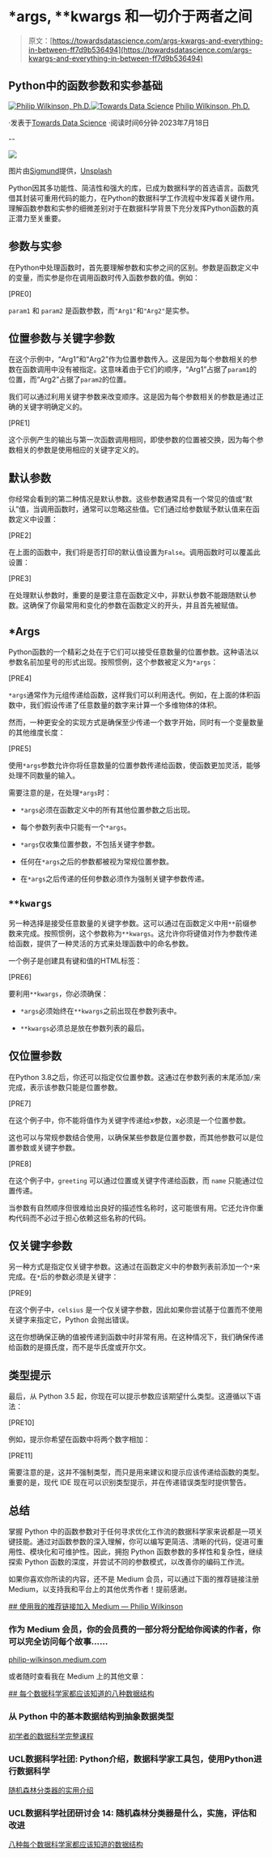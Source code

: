 # *args, **kwargs 和一切介于两者之间

> 原文：[https://towardsdatascience.com/args-kwargs-and-everything-in-between-ff7d9b536494](https://towardsdatascience.com/args-kwargs-and-everything-in-between-ff7d9b536494)

## Python中的函数参数和实参基础

[](https://philip-wilkinson.medium.com/?source=post_page-----ff7d9b536494--------------------------------)[![Philip Wilkinson, Ph.D.](../Images/9811fa38963c29193b01a5cf856d014f.png)](https://philip-wilkinson.medium.com/?source=post_page-----ff7d9b536494--------------------------------)[](https://towardsdatascience.com/?source=post_page-----ff7d9b536494--------------------------------)[![Towards Data Science](../Images/a6ff2676ffcc0c7aad8aaf1d79379785.png)](https://towardsdatascience.com/?source=post_page-----ff7d9b536494--------------------------------) [Philip Wilkinson, Ph.D.](https://philip-wilkinson.medium.com/?source=post_page-----ff7d9b536494--------------------------------)

·发表于[Towards Data Science](https://towardsdatascience.com/?source=post_page-----ff7d9b536494--------------------------------) ·阅读时间6分钟·2023年7月18日

--

![](../Images/f4942f955c3c59bada72dac594277ddb.png)

图片由[Sigmund](https://unsplash.com/@sigmund?utm_source=medium&utm_medium=referral)提供，[Unsplash](https://unsplash.com/?utm_source=medium&utm_medium=referral)

Python因其多功能性、简洁性和强大的库，已成为数据科学的首选语言。函数凭借其封装可重用代码的能力，在Python的数据科学工作流程中发挥着关键作用。理解函数参数和实参的细微差别对于在数据科学背景下充分发挥Python函数的真正潜力至关重要。

## 参数与实参

在Python中处理函数时，首先要理解参数和实参之间的区别。参数是函数定义中的变量，而实参是你在调用函数时传入函数参数的值。例如：

[PRE0]

`param1` 和 `param2` 是函数参数，而`"Arg1"`和`"Arg2"`是实参。

## 位置参数与关键字参数

在这个示例中，“Arg1”和“Arg2”作为位置参数传入。这是因为每个参数相关的参数在函数调用中没有被指定。这意味着由于它们的顺序，“Arg1”占据了`param1`的位置，而“Arg2”占据了`param2`的位置。

我们可以通过利用关键字参数来改变顺序。这是因为每个参数相关的参数是通过正确的关键字明确定义的。

[PRE1]

这个示例产生的输出与第一次函数调用相同，即使参数的位置被交换，因为每个参数相关的参数是使用相应的关键字定义的。

## 默认参数

你经常会看到的第二种情况是默认参数。这些参数通常具有一个常见的值或“默认”值，当调用函数时，通常可以忽略这些值。它们通过给参数赋予默认值来在函数定义中设置：

[PRE2]

在上面的函数中，我们将是否打印的默认值设置为`False`。调用函数时可以覆盖此设置：

[PRE3]

在处理默认参数时，重要的是要注意在函数定义中，非默认参数不能跟随默认参数。这确保了你最常用和变化的参数在函数定义的开头，并且首先被赋值。

## *Args

Python函数的一个精彩之处在于它们可以接受任意数量的位置参数。这种语法以参数名前加星号的形式出现。按照惯例，这个参数被定义为`*args`：

[PRE4]

`*args`通常作为元组传递给函数，这样我们可以利用迭代。例如，在上面的体积函数中，我们假设传递了任意数量的数字来计算一个多维物体的体积。

然而，一种更安全的实现方式是确保至少传递一个数字开始，同时有一个变量数量的其他维度长度：

[PRE5]

使用`*args`参数允许你将任意数量的位置参数传递给函数，使函数更加灵活，能够处理不同数量的输入。

需要注意的是，在处理`*args`时：

+   `*args`必须在函数定义中的所有其他位置参数之后出现。

+   每个参数列表中只能有一个`*args`。

+   `*args`仅收集位置参数，不包括关键字参数。

+   任何在`*args`之后的参数都被视为常规位置参数。

+   在`*args`之后传递的任何参数必须作为强制关键字参数传递。

## `**kwargs`

另一种选择是接受任意数量的关键字参数。这可以通过在函数定义中用`**`前缀参数来完成。按照惯例，这个参数称为`**kwargs`。这允许你将键值对作为参数传递给函数，提供了一种灵活的方式来处理函数中的命名参数。

一个例子是创建具有键和值的HTML标签：

[PRE6]

要利用`**kwargs`，你必须确保：

+   `*args`必须始终在`**kwargs`之前出现在参数列表中。

+   `**kwargs`必须总是放在参数列表的最后。

## 仅位置参数

在Python 3.8之后，你还可以指定仅位置参数。这通过在参数列表的末尾添加`/`来完成，表示该参数只能是位置参数。

[PRE7]

在这个例子中，你不能将值作为关键字传递给x参数，x必须是一个位置参数。

这也可以与常规参数结合使用，以确保某些参数是位置参数，而其他参数可以是位置参数或关键字参数。

[PRE8]

在这个例子中，`greeting` 可以通过位置或关键字传递给函数，而 `name` 只能通过位置传递。

当参数有自然顺序但很难给出良好的描述性名称时，这可能很有用。它还允许你重构代码而不必过于担心依赖这些名称的代码。

## 仅关键字参数

另一种方式是指定仅关键字参数。这通过在函数定义中的参数列表前添加一个`*`来完成。在`*`后的参数必须是关键字：

[PRE9]

在这个例子中，`celsius` 是一个仅关键字参数，因此如果你尝试基于位置而不使用关键字来指定它，Python 会抛出错误。

这在你想确保正确的值被传递到函数中时非常有用。在这种情况下，我们确保传递给函数的是摄氏度，而不是华氏度或开尔文。

## 类型提示

最后，从 Python 3.5 起，你现在可以提示参数应该期望什么类型。这遵循以下语法：

[PRE10]

例如，提示你希望在函数中将两个数字相加：

[PRE11]

需要注意的是，这并不强制类型，而只是用来建议和提示应该传递给函数的类型。重要的是，现代 IDE 现在可以识别类型提示，并在传递错误类型时提供警告。

## 总结

掌握 Python 中的函数参数对于任何寻求优化工作流的数据科学家来说都是一项关键技能。通过对函数参数的深入理解，你可以编写更简洁、清晰的代码，促进可重用性、模块化和可维护性。因此，拥抱 Python 函数参数的多样性和复杂性，继续探索 Python 函数的深度，并尝试不同的参数模式，以改善你的编码工作流。

如果你喜欢你所读的内容，还不是 Medium 会员，可以通过下面的推荐链接注册 Medium，以支持我和平台上的其他优秀作者！提前感谢。

[## 使用我的推荐链接加入 Medium — Philip Wilkinson](https://philip-wilkinson.medium.com/membership?source=post_page-----ff7d9b536494--------------------------------)

### 作为 Medium 会员，你的会员费的一部分将分配给你阅读的作者，你可以完全访问每个故事……

[philip-wilkinson.medium.com](https://philip-wilkinson.medium.com/membership?source=post_page-----ff7d9b536494--------------------------------)

或者随时查看我在 Medium 上的其他文章：

[## 每个数据科学家都应该知道的八种数据结构](https://philip-wilkinson.medium.com/membership?source=post_page-----ff7d9b536494--------------------------------)

### 从 Python 中的基本数据结构到抽象数据类型

[初学者的数据科学完整课程](https://towardsdatascience.com/a-complete-data-science-curriculum-for-beginners-825a39915b54?source=post_page-----ff7d9b536494--------------------------------)

### UCL数据科学社团: Python介绍，数据科学家工具包，使用Python进行数据科学

[随机森林分类器的实用介绍](https://python.plainenglish.io/a-practical-introduction-to-random-forest-classifiers-from-scikit-learn-536e305d8d87?source=post_page-----ff7d9b536494--------------------------------)

### UCL数据科学社团研讨会 14: 随机森林分类器是什么，实施，评估和改进

[八种每个数据科学家都应该知道的数据结构](https://towardsdatascience.com/eight-data-structures-every-data-scientist-should-know-d178159df252?source=post_page-----ff7d9b536494--------------------------------)
